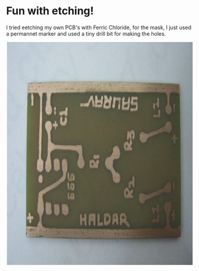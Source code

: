 # Fun with etching!

I tried eetching my own PCB's with Ferric Chloride, for the mask, I just used a permannet marker and used a tiny drill bit for making the holes. 

<p align="center">
  <img width="500" height="600" src="img/blinking_lights1.JPG ">
</p>
